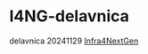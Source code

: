 # I4NG-delavnica
delavnica 20241129 [Infra4NextGen](https://infra4nextgen.com/about-infra4nextgen/)

